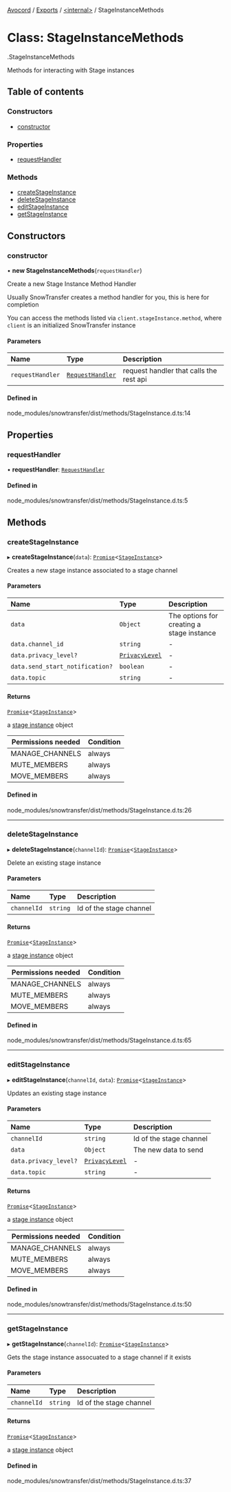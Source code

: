[Avocord](../README.md) / [Exports](../modules.md) / [<internal\>](../modules/internal_.md) / StageInstanceMethods

# Class: StageInstanceMethods

[<internal>](../modules/internal_.md).StageInstanceMethods

Methods for interacting with Stage instances

## Table of contents

### Constructors

- [constructor](internal_.StageInstanceMethods.md#constructor)

### Properties

- [requestHandler](internal_.StageInstanceMethods.md#requesthandler)

### Methods

- [createStageInstance](internal_.StageInstanceMethods.md#createstageinstance)
- [deleteStageInstance](internal_.StageInstanceMethods.md#deletestageinstance)
- [editStageInstance](internal_.StageInstanceMethods.md#editstageinstance)
- [getStageInstance](internal_.StageInstanceMethods.md#getstageinstance)

## Constructors

### constructor

• **new StageInstanceMethods**(`requestHandler`)

Create a new Stage Instance Method Handler

Usually SnowTransfer creates a method handler for you, this is here for completion

You can access the methods listed via `client.stageInstance.method`, where `client` is an initialized SnowTransfer instance

#### Parameters

| Name | Type | Description |
| :------ | :------ | :------ |
| `requestHandler` | [`RequestHandler`](internal_.RequestHandler.md) | request handler that calls the rest api |

#### Defined in

node_modules/snowtransfer/dist/methods/StageInstance.d.ts:14

## Properties

### requestHandler

• **requestHandler**: [`RequestHandler`](internal_.RequestHandler.md)

#### Defined in

node_modules/snowtransfer/dist/methods/StageInstance.d.ts:5

## Methods

### createStageInstance

▸ **createStageInstance**(`data`): [`Promise`]( https://developer.mozilla.org/en-US/docs/Web/JavaScript/Reference/Global_Objects/Promise )<[`StageInstance`](../modules/internal_.md#stageinstance-1)\>

Creates a new stage instance associated to a stage channel

#### Parameters

| Name | Type | Description |
| :------ | :------ | :------ |
| `data` | `Object` | The options for creating a stage instance |
| `data.channel_id` | `string` | - |
| `data.privacy_level?` | [`PrivacyLevel`](../modules/internal_.__home_runner_work_disonejs_disonejs_node_modules_discord_typings_Resources_StageInstance_.md#privacylevel) | - |
| `data.send_start_notification?` | `boolean` | - |
| `data.topic` | `string` | - |

#### Returns

[`Promise`]( https://developer.mozilla.org/en-US/docs/Web/JavaScript/Reference/Global_Objects/Promise )<[`StageInstance`](../modules/internal_.md#stageinstance-1)\>

a [stage instance](https://discord.com/developers/docs/resources/stage-instance#auto-closing-stage-instance-structure) object

| Permissions needed | Condition |
|--------------------|-----------|
| MANAGE_CHANNELS    | always    |
| MUTE_MEMBERS       | always    |
| MOVE_MEMBERS       | always    |

#### Defined in

node_modules/snowtransfer/dist/methods/StageInstance.d.ts:26

___

### deleteStageInstance

▸ **deleteStageInstance**(`channelId`): [`Promise`]( https://developer.mozilla.org/en-US/docs/Web/JavaScript/Reference/Global_Objects/Promise )<[`StageInstance`](../modules/internal_.md#stageinstance-1)\>

Delete an existing stage instance

#### Parameters

| Name | Type | Description |
| :------ | :------ | :------ |
| `channelId` | `string` | Id of the stage channel |

#### Returns

[`Promise`]( https://developer.mozilla.org/en-US/docs/Web/JavaScript/Reference/Global_Objects/Promise )<[`StageInstance`](../modules/internal_.md#stageinstance-1)\>

a [stage instance](https://discord.com/developers/docs/resources/stage-instance#auto-closing-stage-instance-structure) object

| Permissions needed | Condition |
|--------------------|-----------|
| MANAGE_CHANNELS    | always    |
| MUTE_MEMBERS       | always    |
| MOVE_MEMBERS       | always    |

#### Defined in

node_modules/snowtransfer/dist/methods/StageInstance.d.ts:65

___

### editStageInstance

▸ **editStageInstance**(`channelId`, `data`): [`Promise`]( https://developer.mozilla.org/en-US/docs/Web/JavaScript/Reference/Global_Objects/Promise )<[`StageInstance`](../modules/internal_.md#stageinstance-1)\>

Updates an existing stage instance

#### Parameters

| Name | Type | Description |
| :------ | :------ | :------ |
| `channelId` | `string` | Id of the stage channel |
| `data` | `Object` | The new data to send |
| `data.privacy_level?` | [`PrivacyLevel`](../modules/internal_.__home_runner_work_disonejs_disonejs_node_modules_discord_typings_Resources_StageInstance_.md#privacylevel) | - |
| `data.topic` | `string` | - |

#### Returns

[`Promise`]( https://developer.mozilla.org/en-US/docs/Web/JavaScript/Reference/Global_Objects/Promise )<[`StageInstance`](../modules/internal_.md#stageinstance-1)\>

a [stage instance](https://discord.com/developers/docs/resources/stage-instance#auto-closing-stage-instance-structure) object

| Permissions needed | Condition |
|--------------------|-----------|
| MANAGE_CHANNELS    | always    |
| MUTE_MEMBERS       | always    |
| MOVE_MEMBERS       | always    |

#### Defined in

node_modules/snowtransfer/dist/methods/StageInstance.d.ts:50

___

### getStageInstance

▸ **getStageInstance**(`channelId`): [`Promise`]( https://developer.mozilla.org/en-US/docs/Web/JavaScript/Reference/Global_Objects/Promise )<[`StageInstance`](../modules/internal_.md#stageinstance-1)\>

Gets the stage instance assocuated to a stage channel if it exists

#### Parameters

| Name | Type | Description |
| :------ | :------ | :------ |
| `channelId` | `string` | Id of the stage channel |

#### Returns

[`Promise`]( https://developer.mozilla.org/en-US/docs/Web/JavaScript/Reference/Global_Objects/Promise )<[`StageInstance`](../modules/internal_.md#stageinstance-1)\>

a [stage instance](https://discord.com/developers/docs/resources/stage-instance#auto-closing-stage-instance-structure) object

#### Defined in

node_modules/snowtransfer/dist/methods/StageInstance.d.ts:37
